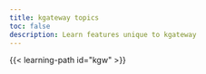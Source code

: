 ```yaml
---
title: kgateway topics
toc: false
description: Learn features unique to kgateway
---
```


{{< learning-path id="kgw" >}}
